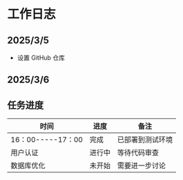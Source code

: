 # 工作日志

## 2025/3/5
- 设置 GitHub 仓库

## 2025/3/6



## 任务进度
| 时间                  | 进度   | 备注               |
|----------------       |--------|--------------------|
|16：00-----17：00     | 完成   | 已部署到测试环境   |
| 用户认证       | 进行中 | 等待代码审查       |
| 数据库优化     | 未开始 | 需要进一步讨论     |
